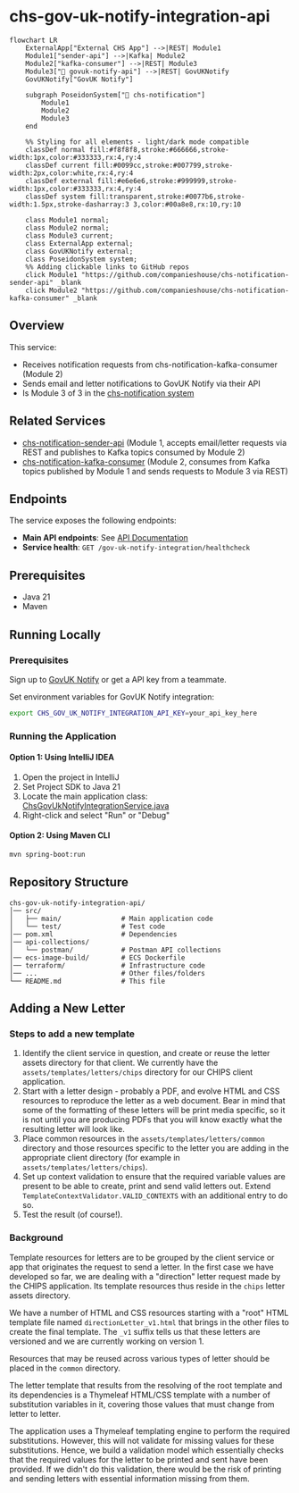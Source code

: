 # chs-gov-uk-notify-integration-api

```mermaid
flowchart LR
    ExternalApp["External CHS App"] -->|REST| Module1
    Module1["sender-api"] -->|Kafka| Module2
    Module2["kafka-consumer"] -->|REST| Module3
    Module3["📌 govuk-notify-api"] -->|REST| GovUKNotify
    GovUKNotify["GovUK Notify"]
    
    subgraph PoseidonSystem["🔱 chs-notification"]
        Module1
        Module2
        Module3
    end
    
    %% Styling for all elements - light/dark mode compatible
    classDef normal fill:#f8f8f8,stroke:#666666,stroke-width:1px,color:#333333,rx:4,ry:4
    classDef current fill:#0099cc,stroke:#007799,stroke-width:2px,color:white,rx:4,ry:4
    classDef external fill:#e6e6e6,stroke:#999999,stroke-width:1px,color:#333333,rx:4,ry:4
    classDef system fill:transparent,stroke:#0077b6,stroke-width:1.5px,stroke-dasharray:3 3,color:#00a8e8,rx:10,ry:10
    
    class Module1 normal;
    class Module2 normal;
    class Module3 current;
    class ExternalApp external;
    class GovUKNotify external;
    class PoseidonSystem system;
    %% Adding clickable links to GitHub repos
    click Module1 "https://github.com/companieshouse/chs-notification-sender-api" _blank
    click Module2 "https://github.com/companieshouse/chs-notification-kafka-consumer" _blank
```

## Overview

This service:
- Receives notification requests from chs-notification-kafka-consumer (Module 2)
- Sends email and letter notifications to GovUK Notify via their API
- Is Module 3 of 3 in the [chs-notification system](https://companieshouse.atlassian.net/wiki/spaces/IDV/pages/5146247171/EMail+Service)

## Related Services

- [chs-notification-sender-api](https://github.com/companieshouse/chs-notification-sender-api) (Module 1, accepts email/letter requests via REST and publishes to Kafka topics consumed by Module 2)
- [chs-notification-kafka-consumer](https://github.com/companieshouse/chs-notification-kafka-consumer) (Module 2, consumes from Kafka topics published by Module 1 and sends requests to Module 3 via REST)

## Endpoints

The service exposes the following endpoints:

- **Main API endpoints**: See [API Documentation](https://github.com/companieshouse/private.api.ch.gov.uk-specifications/tree/master/generated_sources/docs/chs-gov-uk-notify-integration-api)
- **Service health**: `GET /gov-uk-notify-integration/healthcheck`

## Prerequisites

- Java 21
- Maven

## Running Locally

### Prerequisites
Sign up to [GovUK Notify](https://www.notifications.service.gov.uk/) or get a API key from a teammate.

Set environment variables for GovUK Notify integration:
```bash
export CHS_GOV_UK_NOTIFY_INTEGRATION_API_KEY=your_api_key_here
```

### Running the Application

#### Option 1: Using IntelliJ IDEA
1. Open the project in IntelliJ
2. Set Project SDK to Java 21
3. Locate the main application class: [ChsGovUkNotifyIntegrationService.java](src/main/java/uk/gov/companieshouse/chs/gov/uk/notify/integration/api/ChsGovUkNotifyIntegrationService.java)
4. Right-click and select "Run" or "Debug"

#### Option 2: Using Maven CLI
```bash
mvn spring-boot:run
```

## Repository Structure

```
chs-gov-uk-notify-integration-api/
│── src/                    
│   ├── main/               # Main application code
│   └── test/               # Test code
│── pom.xml                 # Dependencies
│── api-collections/
│   └── postman/            # Postman API collections
│── ecs-image-build/        # ECS Dockerfile
│── terraform/              # Infrastructure code
│── ...                     # Other files/folders
└── README.md               # This file
```

## Adding a New Letter

### Steps to add a new template

1. Identify the client service in question, and create or reuse the letter assets directory for that client. We currently have the `assets/templates/letters/chips` directory for our CHIPS client application.
2. Start with a letter design - probably a PDF, and evolve HTML and CSS resources to reproduce the letter as a web document. Bear in mind that some of the formatting of these letters will be print media specific, so it is not until you are producing PDFs that you will know exactly what the resulting letter will look like.
3. Place common resources in the `assets/templates/letters/common` directory and those resources specific to the letter you are adding in the appropriate client directory (for example in `assets/templates/letters/chips`).
4. Set up context validation to ensure that the required variable values are present to be able to create, print and send valid letters out. Extend `TemplateContextValidator.VALID_CONTEXTS` with an additional entry to do so.
5. Test the result (of course!). 

### Background

Template resources for letters are to be grouped by the client service or app that originates the request to send a letter. In the first case we have developed so far, we are dealing with a "direction" letter request made by the CHIPS application. Its template resources thus reside in the `chips` letter assets directory.

We have a number of HTML and CSS resources starting with a "root" HTML template file named `directionLetter_v1.html` that brings in the other files to create the final template.  The `_v1` suffix tells us that these letters are versioned and we are currently working on version 1.

Resources that may be reused across various types of letter should be placed in the `common` directory.

The letter template that results from the resolving of the root template and its dependencies is a Thymeleaf HTML/CSS template with a number of substitution variables in it, covering those values that must change from letter to letter.

The application uses a Thymeleaf templating engine to perform the required substitutions. However, this will not validate for missing values for these substitutions. Hence, we build a validation model which essentially checks that the required values for the letter to be printed and sent have been provided. If we didn't do this validation, there would be the risk of printing and sending letters with essential information missing from them. 
